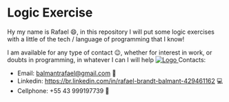 # Logic Exercise

Hy my name is Rafael :smile:, in this repository I will put some logic exercises with a little of the tech / language of programming that I know!

I am available for any type of contact :wink:, whether for interest in work, or doubts in programming, in whatever I can I will help
<a href="https://www.codewars.com/users/b4tut4/">
  <img src="https://www.codewars.com/users/b4tut4/badges/large" alt="Logo" />
</a>
Contacts:
* Email: balmantrafael@gmail.com :incoming_envelope:
* Linkedin: https://br.linkedin.com/in/rafael-brandt-balmant-429461162 :computer:
* Cellphone: +55 43 999197739 :iphone:
